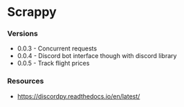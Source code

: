 # Scrappy

### Versions
- 0.0.3 - Concurrent requests
- 0.0.4 - Discord bot interface though with discord library
- 0.0.5 - Track flight prices

### Resources
- https://discordpy.readthedocs.io/en/latest/